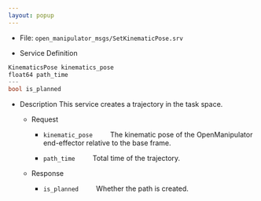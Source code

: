 ```yaml
---
layout: popup
---
```


- File: `open_manipulator_msgs/SetKinematicPose.srv`

- Service Definition
 ```c
KinematicsPose kinematics_pose
float64 path_time
---
bool is_planned
```

- Description
This service creates a trajectory in the task space.

  - Request
    * `kinematic_pose`
&emsp;&emsp; The kinematic pose of the OpenManipulator end-effector relative to the base frame.

    * `path_time`
&emsp;&emsp; Total time of the trajectory.

  - Response
    * `is_planned`
&emsp;&emsp; Whether the path is created.
